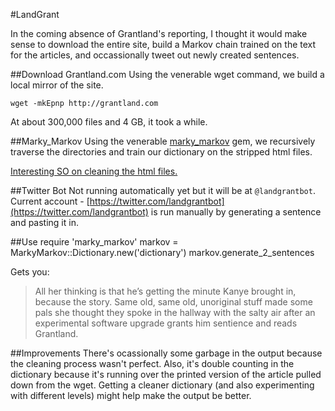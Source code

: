 
#LandGrant

In the coming absence of Grantland's reporting, I thought it would make sense to download the entire site, build a Markov chain trained on the text for the articles, and occassionally tweet out newly created sentences.

##Download Grantland.com
Using the venerable wget command, we build a local mirror of the site.

`wget -mkEpnp http://grantland.com`

At about 300,000 files and 4 GB, it took a while.

##Marky_Markov
Using the venerable [marky_markov](https://github.com/zolrath/marky_markov) gem, we recursively traverse the directories and train our dictionary on the stripped html files.

[Interesting SO on cleaning the html files.](http://stackoverflow.com/questions/2505104/html-to-plain-text-with-ruby)

##Twitter Bot
Not running automatically yet but it will be at `@landgrantbot`.  Current account - [https://twitter.com/landgrantbot](https://twitter.com/landgrantbot) is run manually by generating a sentence and pasting it in.

##Use
    require 'marky_markov'
    markov = MarkyMarkov::Dictionary.new('dictionary')
    markov.generate_2_sentences

Gets you:

>All her thinking is that he’s getting the minute Kanye brought in, because the story. Same old, same old, unoriginal stuff made some pals she thought they spoke in the hallway with the salty air after an experimental software upgrade grants him sentience and reads Grantland.

##Improvements
There's ocassionally some garbage in the output because the cleaning process wasn't perfect.  Also, it's double counting in the dictionary because it's running over the printed version of the article pulled down from the wget.  Getting a cleaner dictionary (and also experimenting with different levels) might help make the output be better.